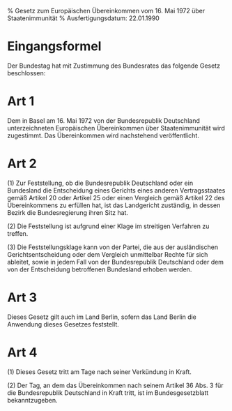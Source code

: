 % Gesetz zum Europäischen Übereinkommen vom 16. Mai 1972 über Staatenimmunität
% Ausfertigungsdatum: 22.01.1990
 
# Eingangsformel

Der Bundestag hat mit Zustimmung des Bundesrates das folgende Gesetz beschlossen:

# Art 1

Dem in Basel am 16. Mai 1972 von der Bundesrepublik Deutschland unterzeichneten Europäischen Übereinkommen über Staatenimmunität wird zugestimmt. Das Übereinkommen wird nachstehend veröffentlicht.

# Art 2

(1) Zur Feststellung, ob die Bundesrepublik Deutschland oder ein Bundesland die Entscheidung eines Gerichts eines anderen Vertragsstaates gemäß Artikel 20 oder Artikel 25 oder einen Vergleich gemäß Artikel 22 des Übereinkommens zu erfüllen hat, ist das Landgericht zuständig, in dessen Bezirk die Bundesregierung ihren Sitz hat.

(2) Die Feststellung ist aufgrund einer Klage im streitigen Verfahren zu treffen.

(3) Die Feststellungsklage kann von der Partei, die aus der ausländischen Gerichtsentscheidung oder dem Vergleich unmittelbar Rechte für sich ableitet, sowie in jedem Fall von der Bundesrepublik Deutschland oder dem von der Entscheidung betroffenen Bundesland erhoben werden.

# Art 3

Dieses Gesetz gilt auch im Land Berlin, sofern das Land Berlin die Anwendung dieses Gesetzes feststellt.

# Art 4

(1) Dieses Gesetz tritt am Tage nach seiner Verkündung in Kraft.

(2) Der Tag, an dem das Übereinkommen nach seinem Artikel 36 Abs. 3 für die Bundesrepublik Deutschland in Kraft tritt, ist im Bundesgesetzblatt bekanntzugeben.
